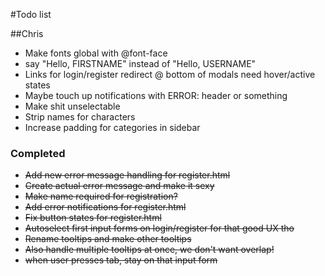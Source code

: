 #Todo list

##Chris
+ Make fonts global with @font-face
+ say "Hello, FIRSTNAME" instead of "Hello, USERNAME"
+ Links for login/register redirect @ bottom of modals need hover/active states
+ Maybe touch up notifications with ERROR: header or something
+ Make shit unselectable
+ Strip names for characters
+ Increase padding for categories in sidebar


### Completed
+ ~~Add new error message handling for register.html~~
+ ~~Create actual error message and make it sexy~~
+ ~~Make name required for registration?~~
+ ~~Add error notifications for register.html~~
+ ~~Fix button states for register.html~~
+ ~~Autoselect first input forms on login/register for that good UX tho~~
+ ~~Rename tooltips and make other tooltips~~
+ ~~Also handle multiple tooltips at once, we don't want overlap!~~
+ ~~when user presses tab, stay on that input form~~
